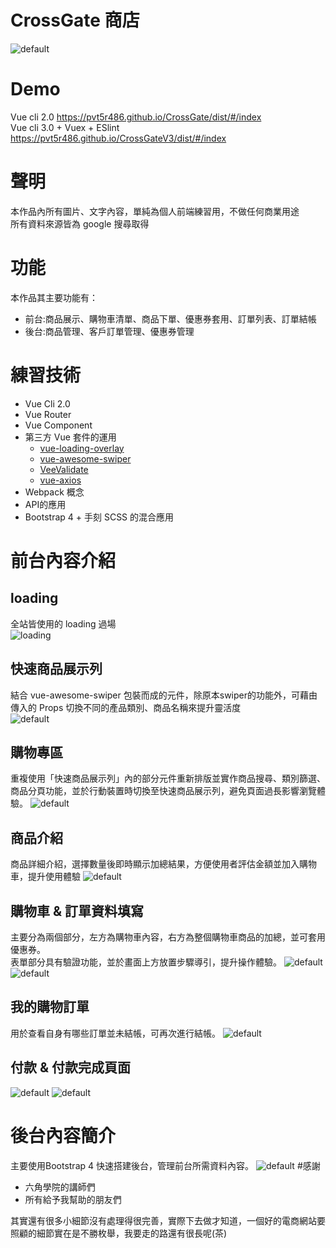 # CrossGate 商店
![default](https://user-images.githubusercontent.com/41603487/50428050-a54c7200-08ee-11e9-8ac1-047a93fe2544.JPG)
# Demo
Vue cli 2.0 https://pvt5r486.github.io/CrossGate/dist/#/index <br>
Vue cli 3.0 + Vuex + ESlint https://pvt5r486.github.io/CrossGateV3/dist/#/index
# 聲明
本作品內所有圖片、文字內容，單純為個人前端練習用，不做任何商業用途<br>
所有資料來源皆為 google 搜尋取得
# 功能
本作品其主要功能有：
* 前台:商品展示、購物車清單、商品下單、優惠券套用、訂單列表、訂單結帳
* 後台:商品管理、客戶訂單管理、優惠券管理
# 練習技術
* Vue Cli 2.0
* Vue Router
* Vue Component
* 第三方 Vue 套件的運用
  * [vue-loading-overlay](https://github.com/ankurk91/vue-loading-overlay)
  * [vue-awesome-swiper](https://github.com/surmon-china/vue-awesome-swiper)
  * [VeeValidate](https://baianat.github.io/vee-validate/)
  * [vue-axios](https://www.npmjs.com/package/vue-axios)
* Webpack 概念
* API的應用
* Bootstrap 4 + 手刻 SCSS 的混合應用
# 前台內容介紹
## loading
全站皆使用的 loading 過場<br>
![loading](https://user-images.githubusercontent.com/41603487/50428324-b21e9500-08f1-11e9-896b-29b9d2525ac9.gif)
## 快速商品展示列
結合 vue-awesome-swiper 包裝而成的元件，除原本swiper的功能外，可藉由傳入的 Props 切換不同的產品類別、商品名稱來提升靈活度<br>
![default](https://user-images.githubusercontent.com/41603487/50428800-37577900-08f5-11e9-8067-45cc3ea63dae.JPG)
## 購物專區
重複使用「快速商品展示列」內的部分元件重新排版並實作商品搜尋、類別篩選、商品分頁功能，並於行動裝置時切換至快速商品展示列，避免頁面過長影響瀏覽體驗。
![default](https://user-images.githubusercontent.com/41603487/50428884-d8deca80-08f5-11e9-9de1-525b9c2ec4d4.JPG)
## 商品介紹
商品詳細介紹，選擇數量後即時顯示加總結果，方便使用者評估金額並加入購物車，提升使用體驗
![default](https://user-images.githubusercontent.com/41603487/50429180-c1084600-08f7-11e9-8d75-dee2d090566d.JPG)
## 購物車 & 訂單資料填寫 
主要分為兩個部分，左方為購物車內容，右方為整個購物車商品的加總，並可套用優惠券。<br>
表單部分具有驗證功能，並於畫面上方放置步驟導引，提升操作體驗。
![default](https://user-images.githubusercontent.com/41603487/50429476-ac2cb200-08f9-11e9-9160-6d6b9a2fa343.JPG)
![default](https://user-images.githubusercontent.com/41603487/50429564-3d9c2400-08fa-11e9-85cb-a028b2009caf.JPG)
## 我的購物訂單
用於查看自身有哪些訂單並未結帳，可再次進行結帳。
![default](https://user-images.githubusercontent.com/41603487/50429736-1bef6c80-08fb-11e9-950a-7087a345974e.JPG)
## 付款 & 付款完成頁面
![default](https://user-images.githubusercontent.com/41603487/50429831-8a342f00-08fb-11e9-83d9-80f4eb20b9f8.JPG)
![default](https://user-images.githubusercontent.com/41603487/50429907-d0898e00-08fb-11e9-8e94-0a53f49763e0.JPG)
# 後台內容簡介
主要使用Bootstrap 4 快速搭建後台，管理前台所需資料內容。
![default](https://user-images.githubusercontent.com/41603487/50430077-e055a200-08fc-11e9-94f8-dcbf1b7f156c.JPG)
#感謝
* 六角學院的講師們
* 所有給予我幫助的朋友們

其實還有很多小細節沒有處理得很完善，實際下去做才知道，一個好的電商網站要照顧的細節實在是不勝枚舉，我要走的路還有很長呢(茶)
